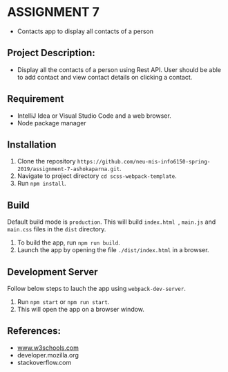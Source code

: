 # ASSIGNMENT 7
* Contacts app to display all contacts of a person

## Project Description:
* Display all the contacts of a person using Rest API. User should be able to add contact and view contact details on clicking a contact. 

## Requirement
* IntelliJ Idea or Visual Studio Code and a web browser.
* Node package manager 

## Installation
1. Clone the repository `https://github.com/neu-mis-info6150-spring-2019/assignment-7-ashokaparna.git`.
2. Navigate to project directory `cd scss-webpack-template`.
3. Run `npm install`.

## Build
Default build mode is `production`. This will build `index.html `, `main.js` and `main.css` files in the `dist` directory.
1. To build the app, run `npm run build`.
2. Launch the app by opening the file `./dist/index.html` in a browser.

## Development Server
Follow below steps to lauch the app using `webpack-dev-server`.
1. Run `npm start` or `npm run start`.
2. This will open the app on a browser window.

## References:
* www.w3schools.com
* developer.mozilla.org
* stackoverflow.com



